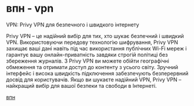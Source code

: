 # впн - vpn

VPN: Privy VPN для безпечного і швидкого інтернету

Privy VPN – це надійний вибір для тих, хто шукає безпечний і швидкий VPN. Використовуючи передову технологію шифрування, Privy VPN захищає ваші дані навіть під час використання публічних Wi-Fi мереж і гарантує вашу онлайн-приватність завдяки строгій політиці без збереження журналів. З Privy VPN ви можете обійти географічні обмеження та отримати доступ до контенту з усього світу. Зручний інтерфейс і висока швидкість підключення забезпечують безперервний досвід для користувачів. Якщо ви шукаєте надійний VPN, Privy VPN – найкращий вибір для вашої безпеки та свободи в Інтернеті.

[впн](https://play.google.com/store/apps/details?id=com.privy.proxy)
